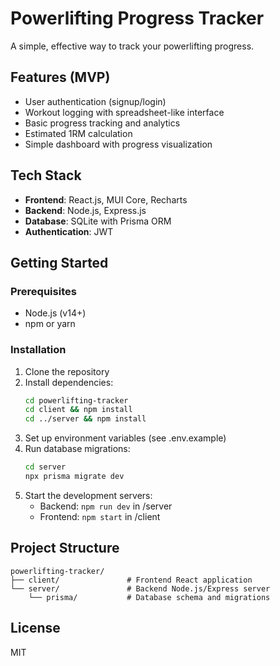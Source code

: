 # Powerlifting Progress Tracker

A simple, effective way to track your powerlifting progress.

## Features (MVP)

- User authentication (signup/login)
- Workout logging with spreadsheet-like interface
- Basic progress tracking and analytics
- Estimated 1RM calculation
- Simple dashboard with progress visualization

## Tech Stack

- **Frontend**: React.js, MUI Core, Recharts
- **Backend**: Node.js, Express.js
- **Database**: SQLite with Prisma ORM
- **Authentication**: JWT

## Getting Started

### Prerequisites

- Node.js (v14+)
- npm or yarn

### Installation

1. Clone the repository
2. Install dependencies:
   ```bash
   cd powerlifting-tracker
   cd client && npm install
   cd ../server && npm install
   ```
3. Set up environment variables (see .env.example)
4. Run database migrations:
   ```bash
   cd server
   npx prisma migrate dev
   ```
5. Start the development servers:
   - Backend: `npm run dev` in /server
   - Frontend: `npm start` in /client

## Project Structure

```
powerlifting-tracker/
├── client/               # Frontend React application
└── server/               # Backend Node.js/Express server
    └── prisma/           # Database schema and migrations
```

## License

MIT
